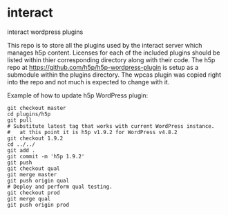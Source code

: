 # interact
interact wordpress plugins

This repo is to store all the plugins used by the interact server which manages h5p content. Licenses for each of the included plugins should be listed within thier corresponding directory along with their code. The h5p repo at https://github.com/h5p/h5p-wordpress-plugin is setup as a submodule within the plugins directory. The wpcas plugin was copied right into the repo and not much is expected to change with it.

Example of how to update h5p WordPress plugin:
```
git checkout master
cd plugins/h5p
git pull
# Substitute latest tag that works with current WordPress instance.
#   at this point it is h5p v1.9.2 for WordPress v4.8.2
git checkout 1.9.2
cd ../../
git add .
git commit -m 'h5p 1.9.2'
git push
git checkout qual
git merge master
git push origin qual
# Deploy and perform qual testing.
git checkout prod
git merge qual
git push origin prod
```
